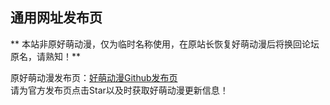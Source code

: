 ## 通用网址发布页  
** 本站非原好萌动漫，仅为临时名称使用，在原站长恢复好萌动漫后将换回论坛原名，请熟知！**  
  
原好萌动漫发布页：[好萌动漫Github发布页](nicemoe01.github.io)  
请为官方发布页点击Star以及时获取好萌动漫更新信息！
